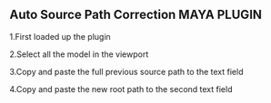 ## Auto Source Path Correction  MAYA PLUGIN 

1.First loaded up the plugin 

2.Select all the model in the viewport 

3.Copy and paste the full previous source path to the text field 

4.Copy and paste the new root path to the second text field